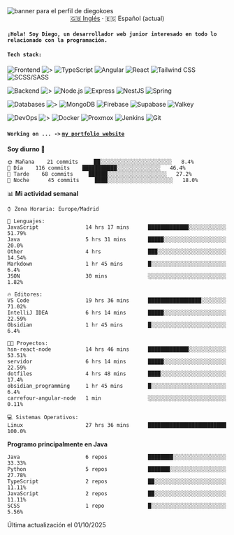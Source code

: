 <picture>
 <source media="(prefers-color-scheme: dark)" srcset="https://i.imgur.com/G5n6xUz.png">
 <source media="(prefers-color-scheme: light)" srcset="https://i.imgur.com/8gLfu4u.png">
 <img alt="banner para el perfil de diegokoes" src="https://i.imgur.com/G5n6xUz.png">
</picture>

<!-- Cambiador de idioma -->
<div align="center">
  <a href="./README.md">🇬🇧 Inglés</a> · <a>🇪🇸 Español (actual)</a>
</div>

#### `¡Hola! Soy Diego, un desarrollador web junior interesado en todo lo relacionado con la programación.`

#### `Tech stack:` 
<!-- Frontend -->
![Frontend   ](https://img.shields.io/badge/Frontend-20232a?style=for-the-badge&logo=terminal&logoColor=white)
![>](https://img.shields.io/badge/%3E-000000?style=for-the-badge&labelColor=000000&color=000000&logoColor=white&labelWidth=20) 
![TypeScript](https://img.shields.io/badge/typescript-3178C6?style=for-the-badge&logo=typescript&logoColor=white)
![Angular](https://img.shields.io/badge/angular-7E22CE?style=for-the-badge&logo=angular&logoColor=white)
![React](https://img.shields.io/badge/react-20232a?style=for-the-badge&logo=react&logoColor=61DAFB)
![Tailwind CSS](https://img.shields.io/badge/tailwindcss-06B6D4?style=for-the-badge&logo=tailwindcss&logoColor=white)
![SCSS/SASS](https://img.shields.io/badge/scss-CC6699?style=for-the-badge&logo=sass&logoColor=white)
<!-- Backend -->
![Backend    ](https://img.shields.io/badge/Backend-20232a?style=for-the-badge&logo=terminal&logoColor=white)
![>](https://img.shields.io/badge/%3E-000000?style=for-the-badge&labelColor=000000&color=000000&logoColor=white&labelWidth=20) 
![Node.js](https://img.shields.io/badge/node.js-339933?style=for-the-badge&logo=nodedotjs&logoColor=white)
![Express](https://img.shields.io/badge/express-000000?style=for-the-badge&logo=express&logoColor=white)
![NestJS](https://img.shields.io/badge/nestjs-E0234E?style=for-the-badge&logo=nestjs&logoColor=white)
![Spring](https://img.shields.io/badge/spring-6DB33F?style=for-the-badge&logo=spring&logoColor=white)
<!-- Databases -->
![Databases  ](https://img.shields.io/badge/BD's-20232a?style=for-the-badge&logo=terminal&logoColor=white)
![>](https://img.shields.io/badge/%3E-000000?style=for-the-badge&labelColor=000000&color=000000&logoColor=white&labelWidth=20) 
![MongoDB](https://img.shields.io/badge/mongodb-4EA94B?style=for-the-badge&logo=mongodb&logoColor=white)
![Firebase](https://img.shields.io/badge/firebase-FFCA28?style=for-the-badge&logo=firebase&logoColor=black)
![Supabase](https://img.shields.io/badge/supabase-3ECF8E?style=for-the-badge&logo=supabase&logoColor=white)
![Valkey](https://img.shields.io/badge/valkey-DC382D?style=for-the-badge&logo=valkey&logoColor=white)
<!-- DevOps -->
![DevOps     ](https://img.shields.io/badge/DevOps-20232a?style=for-the-badge&logo=terminal&logoColor=white)
![>](https://img.shields.io/badge/%3E-000000?style=for-the-badge&labelColor=000000&color=000000&logoColor=white&labelWidth=20) 
![Docker](https://img.shields.io/badge/docker-2496ED?style=for-the-badge&logo=docker&logoColor=white)
![Proxmox](https://img.shields.io/badge/proxmox-e57000?style=for-the-badge&logo=proxmox&logoColor=white)
![Jenkins](https://img.shields.io/badge/jenkins-D24939?style=for-the-badge&logo=jenkins&logoColor=white)
![Git](https://img.shields.io/badge/git-F05032?style=for-the-badge&logo=git&logoColor=white)

#### `Working on ... ->`  [`my portfolio website`](https://github.com/diegokoes/portfolio)


<!--START_SECTION:waka_es-->
**Soy diurno 🐤** 

```text
🌞 Mañana    21 commits     ██░░░░░░░░░░░░░░░░░░░░░░░   8.4% 
🌆 Día    116 commits    ███████████░░░░░░░░░░░░░░   46.4% 
🌃 Tarde    68 commits     ██████░░░░░░░░░░░░░░░░░░░   27.2% 
🌙 Noche      45 commits     ████░░░░░░░░░░░░░░░░░░░░░   18.0%

```


📊 **Mi actividad semanal** 

```text
⌚︎ Zona Horaria: Europe/Madrid

💬 Lenguajes: 
JavaScript               14 hrs 17 mins      █████████████░░░░░░░░░░░░   51.79% 
Java                     5 hrs 31 mins       █████░░░░░░░░░░░░░░░░░░░░   20.0% 
Other                    4 hrs               ███░░░░░░░░░░░░░░░░░░░░░░   14.54% 
Markdown                 1 hr 45 mins        █░░░░░░░░░░░░░░░░░░░░░░░░   6.4% 
JSON                     30 mins             ░░░░░░░░░░░░░░░░░░░░░░░░░   1.82%

🔥 Editores: 
VS Code                  19 hrs 36 mins      █████████████████░░░░░░░░   71.02% 
IntelliJ IDEA            6 hrs 14 mins       █████░░░░░░░░░░░░░░░░░░░░   22.59% 
Obsidian                 1 hr 45 mins        █░░░░░░░░░░░░░░░░░░░░░░░░   6.4%

🐱‍💻 Proyectos: 
hsn-react-node           14 hrs 46 mins      █████████████░░░░░░░░░░░░   53.51% 
servidor                 6 hrs 14 mins       █████░░░░░░░░░░░░░░░░░░░░   22.59% 
dotfiles                 4 hrs 48 mins       ████░░░░░░░░░░░░░░░░░░░░░   17.4% 
obsidian_programming     1 hr 45 mins        █░░░░░░░░░░░░░░░░░░░░░░░░   6.4% 
carrefour-angular-node   1 min               ░░░░░░░░░░░░░░░░░░░░░░░░░   0.11%

💻 Sistemas Operativos: 
Linux                    27 hrs 36 mins      █████████████████████████   100.0%

```

**Programo principalmente en Java** 

```text
Java                     6 repos             ████████░░░░░░░░░░░░░░░░░   33.33% 
Python                   5 repos             ███████░░░░░░░░░░░░░░░░░░   27.78% 
TypeScript               2 repos             ██░░░░░░░░░░░░░░░░░░░░░░░   11.11% 
JavaScript               2 repos             ██░░░░░░░░░░░░░░░░░░░░░░░   11.11% 
SCSS                     1 repo              █░░░░░░░░░░░░░░░░░░░░░░░░   5.56%

```



 Última actualización el 01/10/2025
<!--END_SECTION:waka_es-->
